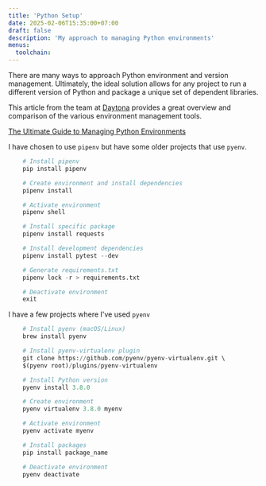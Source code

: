 ```yaml
---
title: 'Python Setup'
date: 2025-02-06T15:35:00+07:00
draft: false
description: 'My approach to managing Python environments'
menus:
  toolchain:
---
```

There are many ways to approach Python environment and version management. Ultimately, the ideal solution allows for any project to run a different version of Python and package a unique set of dependent libraries. 

This article from the team at [Daytona](www.daytona.io) provides a great overview and comparison of the various environment management tools. 

[The Ultimate Guide to Managing Python Environments](https://www.daytona.io/dotfiles/the-ultimate-guide-to-managing-python-environments)

<!--more-->
I have chosen to use ```pipenv``` but have some older projects that use ```pyenv```.  

```python {.line-numbers}
    # Install pipenv
    pip install pipenv

    # Create environment and install dependencies
    pipenv install

    # Activate environment
    pipenv shell

    # Install specific package
    pipenv install requests

    # Install development dependencies
    pipenv install pytest --dev

    # Generate requirements.txt
    pipenv lock -r > requirements.txt

    # Deactivate environment
    exit
```

I have a few projects where I've used ```pyenv``` 

```python {.line-numbers}
    # Install pyenv (macOS/Linux)
    brew install pyenv

    # Install pyenv-virtualenv plugin
    git clone https://github.com/pyenv/pyenv-virtualenv.git \ 
    $(pyenv root)/plugins/pyenv-virtualenv

    # Install Python version
    pyenv install 3.8.0

    # Create environment
    pyenv virtualenv 3.8.0 myenv

    # Activate environment
    pyenv activate myenv

    # Install packages
    pip install package_name

    # Deactivate environment
    pyenv deactivate
```


